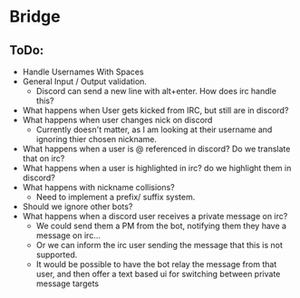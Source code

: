 # Bridge
## ToDo:
* Handle Usernames With Spaces
* General Input / Output validation. 
  * Discord can send a new line with alt+enter. How does irc handle this? 
* What happens when User gets kicked from IRC, but still are in discord?
* What happens when user changes nick on discord
  * Currently doesn't matter, as I am looking at their username and ignoring thier chosen nickname.
* What happens when a user is @ referenced in discord? Do we translate that on irc?
* What happens when a user is highlighted in irc? do we highlight them in discord?
* What happens with nickname collisions?
  * Need to implement a prefix/ suffix system. 
* Should we ignore other bots?
* What happens when a discord user receives a private message on irc?
  * We could send them a PM from the bot, notifying them they have a message on irc...
  * Or we can inform the irc user sending the message that this is not supported.
  * It would be possible to have the bot relay the message from that user, and then offer a text based ui for switching between private message targets
  
